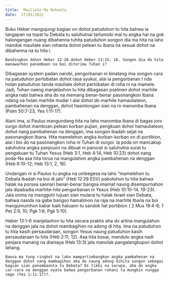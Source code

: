 ```yaml
---
title:  Mauliate Ma Rohanta
date:  17/03/2022
---
```


Buku Heber mangujungi bagian on dohot patuduhon tu hita bahwa ia tangapan na topat tu Debata tu saluhutnai tarlumobi mai tu angka hal na gok halongangan nuang dibahenna tuhita patuduhon songon dia ma hita na laho mandok mauliate sian rohanta dohot pelean tu Ibana na sesuai dohot na dibahenna na tu hita i.

`Bandingkon dohot Heber 12:28 dohot Heber 13:15, 16. Songon dia do hita manawarhon panombaon na boi diterima Tuhan i?`

Dibagasan system padan narobi, pengorbanan ni binatang ima songon cara na patuduhon pertobatan dohot rasa syukur, alai ia pengorbanan I nda holan patuduhon tanda mauliate dohot partobatan di roha ni na mamele. Jadi, Tuhan naeng manjelashon tu hita dibagasan psalmen dohot marhite angka nabi bahwa aha do na memang benar-benar pasonangkon Ibana ndang na holan marhite mudar I alai dohot do marhite hamauliateon, pambahenan na denggan, dohot hasintongan sian na ro manomba Ibana (Pslm 50:7-23, Yes 1:11-17).

Alani ima, si Paulus mangundang hita na laho manomba Ibana di bagas joro surgo dohot mamboan pelean korban pujian, pengkuan dohot hamauliateon, dohot nang pambahenan na denggan, ima songon ibadah sejat na pasonangkon Ibana. Hita mamelehon angka korban-korban on di portibion, alai I boi do na pasonangkon roha ni Tuhan di surgoi. Ia poda on mancakup saluhutna angka panjouon na dibuat ni panurat si saluhutna surat tu pengakuan tu Tuhan Yesus (Heb 3:1, Heb 4:14, Heb 10:23) dohot nang poda-Na asa hita torus na mangulahon angka pambahenan na denggan (Heb 6:10-12; Heb 13:1, 2, 16).

Undangan ni si Paulus tu angka na umbegesa na laho “mamelehon tu Debata Ibadah na boi di jalo” (Heb 12:28 ESV) pabotohon tu hita bahwa halak na porsea saonari benar-benar bangsa imamat naung disempurnahon jala dipabadia marhite-hite pengorbanan ni Yesus (Heb 10:10-14, 19-23). Jala onma na manggohi tujuan sian mulana tu halak Israel sian Debata, bahwa nasida na gabe bangso hamalimon na raja na marhite Ibana na boi mangumumhon kabar baik haluaon tu sandok liat portibion ( 2 Mus 19:4-6; 1 Pet 2:9, 10; Pgk 1:6; Pgk 5:10).

Heber 13:1-6 manjelashon tu hita secara praktis aha do artina mangulahon na denggan jala na dohot mambagihon na adong di hita. Ima na patuduhon tu hita kasih persaudaraan, songon Yesus naung patuduhon kasih persaudaraan tu hita (Heb 2:11, 12). Asa hita basar, mandulo angka nadi penjara manang na dianiaya (Heb 13:3) jala manolak pangalangkupon dohot lahang.

`Baosa ma tung ringkot na laho mampartimbangkon angka pambahenan na denggan dohot nang mambagihon aha do naung adong dihita songon sebagai bagian sian panombaonta tu Debata? Di tikki na sarupa, aha do angka car-cara na denggan nyata bahwa pengorbanan rohani ta mungkin nungga sego (Yes 1:11-17)?.`